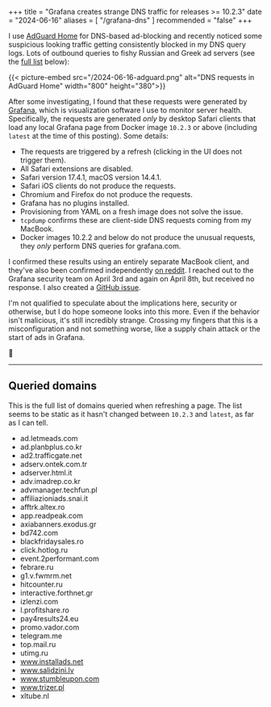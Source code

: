 +++
title = "Grafana creates strange DNS traffic for releases >= 10.2.3"
date = "2024-06-16"
aliases = [ "/grafana-dns" ]
recommended = "false"
+++

I use [AdGuard Home](https://adguard.com/en/adguard-home/overview.html)
for DNS-based ad-blocking and recently noticed some suspicious looking
traffic getting consistently blocked in my DNS query logs. Lots of outbound
queries to fishy Russian and Greek ad servers (see the
[full list](#queried-domains) below):

{{< picture-embed src="/2024-06-16-adguard.png" alt="DNS requests in AdGuard Home" width="800" height="380">}}

After some investigating, I found that these requests were generated by
[Grafana](https://grafana.com), which is visualization software I use to
monitor server health. Specifically, the requests are generated *only*
by desktop Safari clients that load any local Grafana page from Docker image
`10.2.3` or above (including `latest` at the time of this posting). Some
details:

- The requests are triggered by a refresh (clicking in the UI does not trigger them).
- All Safari extensions are disabled.
- Safari version 17.4.1, macOS version 14.4.1.
- Safari iOS clients do not produce the requests.
- Chromium and Firefox do not produce the requests.
- Grafana has no plugins installed.
- Provisioning from YAML on a fresh image does not solve the issue.
- `tcpdump` confirms these are client-side DNS requests coming from my MacBook.
- Docker images 10.2.2 and below do not produce the unusual requests, they
  *only* perform DNS queries for grafana.com.

I confirmed these results using an entirely separate MacBook client, and
they've also been confirmed independently [on reddit](https://old.reddit.com/r/homelab/comments/1dfdln5/grafana_creates_strange_dns_traffic_for_releases/l8t95vd/).
I reached out to the Grafana security team on April 3rd and again on April 8th,
but received no response. I also created a [GitHub issue](https://github.com/grafana/grafana/issues/88951).

I'm not qualified to speculate about the implications here, security or
otherwise, but I do hope someone looks into this more. Even if the behavior
isn't malicious, it's still incredibly strange. Crossing my fingers
that this is a misconfiguration and not something worse, like a
supply chain attack or the start of ads in Grafana.

🤞

---

## Queried domains

This is the full list of domains queried when refreshing a page. The list seems
to be static as it hasn't changed between `10.2.3` and `latest`, as far as I
can tell.

- ad.letmeads.com
- ad.planbplus.co.kr
- ad2.trafficgate.net
- adserv.ontek.com.tr
- adserver.html.it
- adv.imadrep.co.kr
- advmanager.techfun.pl
- affiliazioniads.snai.it
- afftrk.altex.ro
- app.readpeak.com
- axiabanners.exodus.gr
- bd742.com
- blackfridaysales.ro
- click.hotlog.ru
- event.2performant.com
- febrare.ru
- g1.v.fwmrm.net
- hitcounter.ru
- interactive.forthnet.gr
- izlenzi.com
- l.profitshare.ro
- pay4results24.eu
- promo.vador.com
- telegram.me
- top.mail.ru
- utimg.ru
- www.installads.net
- www.salidzini.lv
- www.stumbleupon.com
- www.trizer.pl
- xltube.nl

